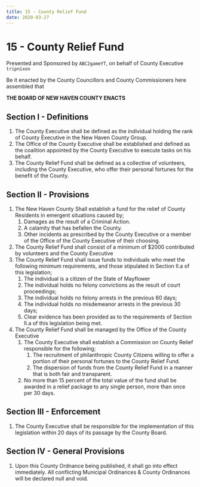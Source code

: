 ```yaml
---
title: 15 - County Relief Fund
date: 2020-03-27
---
```

# 15 - County Relief Fund

Presented and Sponsored by `ABC2gameYT`, on behalf of County Executive `tripnixon`

Be it enacted by the County Councillors and County Commissioners here assembled that

__**THE BOARD OF NEW HAVEN COUNTY ENACTS**__

<div class="list-county" markdown="1">

## Section I - Definitions

1. The County Executive shall be defined as the individual holding the rank of County Executive in the New Haven County Group.
2. The Office of the County Executive shall be established and defined as the coalition appointed by the County Executive to execute tasks on his behalf.
3. The County Relief Fund shall be defined as a collective of volunteers, including the County Executive, who offer their personal fortunes for the benefit of the County.

## Section II - Provisions

1. The New Haven County Shall establish a fund for the relief of County Residents in emergent situations caused by;
    1. Damages as the result of a Criminal Action.
    2. A calamity that has befallen the County.
    3. Other incidents as prescribed by the County Executive or a member of the Office of the County Executive of their choosing.
2. The County Relief Fund shall consist of a minimum of $2000 contributed by volunteers and the County Executive
3. The County Relief Fund shall issue funds to individuals who meet the following minimum requirements, and those stipulated in Section II.a of this legislation;
    1. The individual is a citizen of the State of Mayflower
    2. The individual holds no felony convictions as the result of court proceedings;
    3. The individual holds no felony arrests in the previous 60 days;
    4. The individual holds no misdemeanor arrests in the previous 30 days;
    5. Clear evidence has been provided as to the requirements of Section II.a of this legislation being met.
4. The County Relief Fund shall be managed by the Office of the County Executive
    1. The County Executive shall establish a Commission on County Relief responsible for the following;
        1. The recruitment of philanthropic County Citizens willing to offer a portion of their personal fortunes to the County Relief Fund.
        2. The dispersion of funds from the County Relief Fund in a manner that is both fair and transparent.
    2. No more than 15 percent of the total value of the fund shall be awarded in a relief package to any single person, more than once per 30 days.

## Section III - Enforcement

1. The County Executive shall be responsible for the implementation of this legislation within 20 days of its passage by the County Board.

## Section IV - General Provisions

1. Upon this County Ordnance being published, it shall go into effect immediately. All conflicting Municipal Ordinances & County Ordinances will be declared null and void.

</div>
